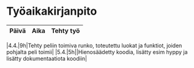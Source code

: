 # Työaikakirjanpito


|Päivä|Aika|Tehty työ|
|-----|-----|------------------------|

|4.4.|9h|Tehty peliin toimiva runko, toteutettu luokat ja funktiot, joiden pohjalta peli toimii|
|5.4.|5h||Hienosäädetty koodia, lisätty esim hyppy ja lisätty dokumentaatiota koodiin|



